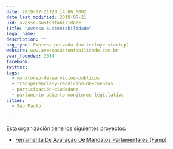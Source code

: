 ```yaml
---
date: 2019-07-21T23:14:06.000Z
date_last_modified: 2019-07-21
uid: avesso-sustentabilidade
title: "Avesso Sustentabilidade"
legal_name: 
description: ""
org_type: Empresa privada (no incluye startup)
website: www.avessosustentabilidade.com.br
year_founded: 2014
facebook: 
twitter: 
tags:
  - monitoreo-de-servicios-publicos
  - transparencia-y-rendicion-de-cuentas
  - participación-ciudadana
  - parlamento-abierto-monitoreo-legislativo
cities: 
  - São Paulo

---
```


Esta organización tiene los siguientes proyectos:

- [Ferramenta De Avaliação De Mandatos Parlamentares (Famp)](/proyectos/ferramenta-de-avaliacão-de-mandatos-parlamentares-famp)
